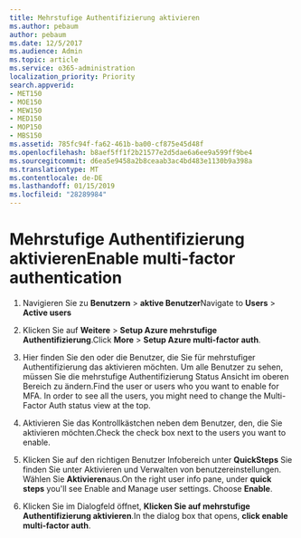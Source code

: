 ```yaml
---
title: Mehrstufige Authentifizierung aktivieren
ms.author: pebaum
author: pebaum
ms.date: 12/5/2017
ms.audience: Admin
ms.topic: article
ms.service: o365-administration
localization_priority: Priority
search.appverid:
- MET150
- MOE150
- MEW150
- MED150
- MOP150
- MBS150
ms.assetid: 785fc94f-fa62-461b-ba00-cf875e45d48f
ms.openlocfilehash: b8aef5ff1f2b21577e2d5dae6a6ee9a599ff9be4
ms.sourcegitcommit: d6ea5e9458a2b8ceaab3ac4bd483e1130b9a398a
ms.translationtype: MT
ms.contentlocale: de-DE
ms.lasthandoff: 01/15/2019
ms.locfileid: "28289984"
---
```

# <a name="enable-multi-factor-authentication"></a><span data-ttu-id="00cb0-102">Mehrstufige Authentifizierung aktivieren</span><span class="sxs-lookup"><span data-stu-id="00cb0-102">Enable multi-factor authentication</span></span>

1. <span data-ttu-id="00cb0-103">Navigieren Sie zu **Benutzern** \> **aktive Benutzer**</span><span class="sxs-lookup"><span data-stu-id="00cb0-103">Navigate to **Users** \> **Active users**</span></span>
    
2. <span data-ttu-id="00cb0-104">Klicken Sie auf **Weitere** \> **Setup Azure mehrstufige Authentifizierung**.</span><span class="sxs-lookup"><span data-stu-id="00cb0-104">Click **More** \> **Setup Azure multi-factor auth**.</span></span> 
    
3. <span data-ttu-id="00cb0-p101">Hier finden Sie den oder die Benutzer, die Sie für mehrstufiger Authentifizierung das aktivieren möchten. Um alle Benutzer zu sehen, müssen Sie die mehrstufige Authentifizierung Status Ansicht im oberen Bereich zu ändern.</span><span class="sxs-lookup"><span data-stu-id="00cb0-p101">Find the user or users who you want to enable for MFA. In order to see all the users, you might need to change the Multi-Factor Auth status view at the top.</span></span>
    
4. <span data-ttu-id="00cb0-107">Aktivieren Sie das Kontrollkästchen neben dem Benutzer, den, die Sie aktivieren möchten.</span><span class="sxs-lookup"><span data-stu-id="00cb0-107">Check the check box next to the users you want to enable.</span></span>
    
5.  <span data-ttu-id="00cb0-p102">Klicken Sie auf den richtigen Benutzer Infobereich unter **QuickSteps** Sie finden Sie unter Aktivieren und Verwalten von benutzereinstellungen. Wählen Sie **Aktivieren**aus.</span><span class="sxs-lookup"><span data-stu-id="00cb0-p102">On the right user info pane, under **quick steps** you'll see Enable and Manage user settings. Choose **Enable**.</span></span> 
    
6. <span data-ttu-id="00cb0-110">Klicken Sie im Dialogfeld öffnet, **Klicken Sie auf mehrstufige Authentifizierung aktivieren**.</span><span class="sxs-lookup"><span data-stu-id="00cb0-110">In the dialog box that opens, **click enable multi-factor auth**.</span></span> 
    

